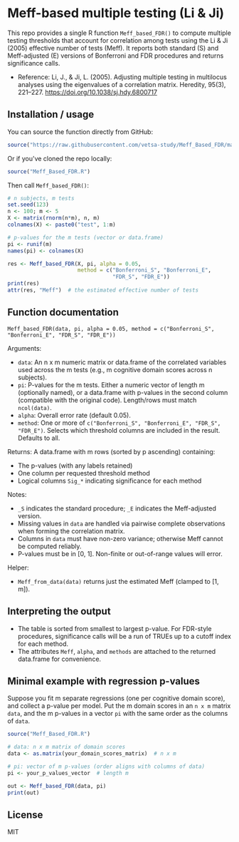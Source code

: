 # Meff-based multiple testing (Li & Ji)

This repo provides a single R function `Meff_based_FDR()` to compute multiple testing thresholds that account for correlation among tests using the Li & Ji (2005) effective number of tests (Meff). It reports both standard (S) and Meff-adjusted (E) versions of Bonferroni and FDR procedures and returns significance calls.

- Reference: Li, J., & Ji, L. (2005). Adjusting multiple testing in multilocus analyses using the eigenvalues of a correlation matrix. Heredity, 95(3), 221–227. https://doi.org/10.1038/sj.hdy.6800717

## Installation / usage

You can source the function directly from GitHub:

```r
source("https://raw.githubusercontent.com/vetsa-study/Meff_Based_FDR/main/Meff_Based_FDR.R")
```

Or if you've cloned the repo locally:

```r
source("Meff_Based_FDR.R")
```

Then call `Meff_based_FDR()`:

```r
# n subjects, m tests
set.seed(123)
n <- 100; m <- 5
X <- matrix(rnorm(n*m), n, m)
colnames(X) <- paste0("test", 1:m)

# p-values for the m tests (vector or data.frame)
pi <- runif(m)
names(pi) <- colnames(X)

res <- Meff_based_FDR(X, pi, alpha = 0.05,
                      method = c("Bonferroni_S", "Bonferroni_E",
                                 "FDR_S", "FDR_E"))
print(res)
attr(res, "Meff")  # the estimated effective number of tests
```

## Function documentation

`Meff_based_FDR(data, pi, alpha = 0.05, method = c("Bonferroni_S", "Bonferroni_E", "FDR_S", "FDR_E"))`

Arguments:
- `data`: An n x m numeric matrix or data.frame of the correlated variables used across the m tests (e.g., m cognitive domain scores across n subjects).
- `pi`: P-values for the m tests. Either a numeric vector of length m (optionally named), or a data.frame with p-values in the second column (compatible with the original code). Length/rows must match `ncol(data)`.
- `alpha`: Overall error rate (default 0.05).
- `method`: One or more of `c("Bonferroni_S", "Bonferroni_E", "FDR_S", "FDR_E")`. Selects which threshold columns are included in the result. Defaults to all.

Returns: A data.frame with m rows (sorted by p ascending) containing:
- The p-values (with any labels retained)
- One column per requested threshold method
- Logical columns `Sig_*` indicating significance for each method

Notes:
- `_S` indicates the standard procedure; `_E` indicates the Meff-adjusted version.
- Missing values in `data` are handled via pairwise complete observations when forming the correlation matrix.
- Columns in `data` must have non-zero variance; otherwise Meff cannot be computed reliably.
- P-values must be in [0, 1]. Non-finite or out-of-range values will error.

Helper:
- `Meff_from_data(data)` returns just the estimated Meff (clamped to [1, m]).

## Interpreting the output

- The table is sorted from smallest to largest p-value. For FDR-style procedures, significance calls will be a run of TRUEs up to a cutoff index for each method.
- The attributes `Meff`, `alpha`, and `methods` are attached to the returned data.frame for convenience.

## Minimal example with regression p-values

Suppose you fit m separate regressions (one per cognitive domain score), and collect a p-value per model. Put the m domain scores in an `n x m` matrix `data`, and the m p-values in a vector `pi` with the same order as the columns of `data`.

```r
source("Meff_Based_FDR.R")

# data: n x m matrix of domain scores
data <- as.matrix(your_domain_scores_matrix)  # n x m

# pi: vector of m p-values (order aligns with columns of data)
pi <- your_p_values_vector  # length m

out <- Meff_based_FDR(data, pi)
print(out)
```

## License

MIT
